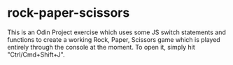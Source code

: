 # rock-paper-scissors
This is an Odin Project exercise which uses some JS switch statements and functions to create a working Rock, Paper, Scissors game which is played entirely through the console at the moment. To open it, simply hit "Ctrl/Cmd+Shift+J".